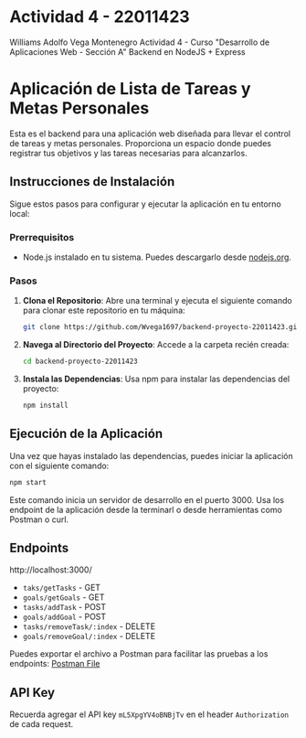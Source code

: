 # Actividad 4 - 22011423
Williams Adolfo Vega Montenegro
Actividad 4 - Curso "Desarrollo de Aplicaciones Web - Sección A"
Backend en NodeJS + Express

# Aplicación de Lista de Tareas y Metas Personales

Esta es el backend para una aplicación web diseñada para llevar el control de tareas y metas personales. Proporciona un espacio donde puedes registrar tus objetivos y las tareas necesarias para alcanzarlos.

## Instrucciones de Instalación

Sigue estos pasos para configurar y ejecutar la aplicación en tu entorno local:

### Prerrequisitos

- Node.js instalado en tu sistema. Puedes descargarlo desde [nodejs.org](https://nodejs.org/).

### Pasos

1. **Clona el Repositorio**: Abre una terminal y ejecuta el siguiente comando para clonar este repositorio en tu máquina:
   ```bash
   git clone https://github.com/Wvega1697/backend-proyecto-22011423.git
   ```

2. **Navega al Directorio del Proyecto**: Accede a la carpeta recién creada:
   ```bash
   cd backend-proyecto-22011423
   ```

3. **Instala las Dependencias**: Usa npm para instalar las dependencias del proyecto:
   ```bash
   npm install
   ```

## Ejecución de la Aplicación

Una vez que hayas instalado las dependencias, puedes iniciar la aplicación con el siguiente comando:

```bash
npm start
```

Este comando inicia un servidor de desarrollo en el puerto 3000. Usa los endpoint de la aplicación desde la terminarl o desde herramientas como Postman o curl.

## Endpoints

http://localhost:3000/

* `taks/getTasks` - GET
* `goals/getGoals` - GET
* `tasks/addTask` - POST
* `goals/addGoal` - POST
* `tasks/removeTask/:index` - DELETE
* `goals/removeGoal/:index` - DELETE

Puedes exportar el archivo a Postman para facilitar las pruebas a los endpoints: [Postman File](https://github.com/Wvega1697/backend-proyecto-22011423/blob/main/BACKEND%20-%2022011423.postman_collection.json)


## API Key

Recuerda agregar el API key `mL5XpgYV4oBNBjTv` en el header `Authorization` de cada request.
